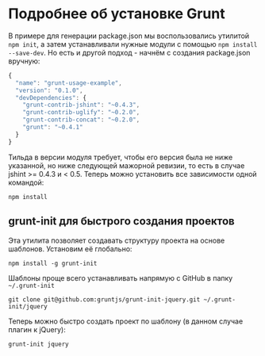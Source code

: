 Подробнее об установке Grunt
============================

В примере для генерации package.json мы воспользовались утилитой ```npm init```, а затем устанавливали нужные модули с помощью ```npm install --save-dev```. Но есть и другой подход - начнём с создания package.json вручную:

```javascript
{
  "name": "grunt-usage-example",
  "version": "0.1.0",
  "devDependencies": {
    "grunt-contrib-jshint": "~0.4.3",
    "grunt-contrib-uglify": "~0.2.0",
    "grunt-contrib-concat": "~0.2.0",
    "grunt": "~0.4.1"
  }
}
```
Тильда в версии модуля требует, чтобы его версия была не ниже указанной, но ниже следующей мажорной ревизии, то есть в случае jshint >= 0.4.3 и < 0.5. Теперь можно установить все зависимости одной командой:

```
npm install
```

grunt-init для быстрого создания проектов
-----------------------------------------

Эта утилита позволяет создавать структуру проекта на основе шаблонов. Установим её глобально:

```
npm install -g grunt-init
```

Шаблоны проще всего устанавливать напрямую с GitHub в папку ```~/.grunt-init```

```
git clone git@github.com:gruntjs/grunt-init-jquery.git ~/.grunt-init/jquery
```

Теперь можно быстро создать проект по шаблону (в данном случае плагин к jQuery):

```
grunt-init jquery
```


